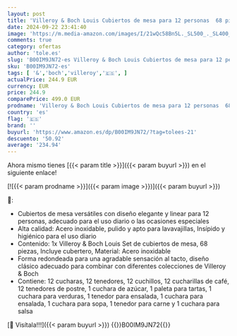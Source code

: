```yaml
---
layout: post
title: 'Villeroy & Boch Louis Cubiertos de mesa para 12 personas  68 piezas  Acero inoxidable'
date: 2024-09-22 23:41:40
image: 'https://m.media-amazon.com/images/I/21wQc58Bn5L._SL500_._SL400_.jpg'
comments: true
category: ofertas
author: 'tole.es'
slug: 'B00IM9JN72-es Villeroy & Boch Louis Cubiertos de mesa para 12 personas...'
sku: 'B00IM9JN72-es'
tags: [ '&','boch','villeroy','🇪🇸', ]
actualPrice: 244.9 EUR
currency: EUR
price: 244.9
comparePrice: 499.0 EUR
prodname: 'Villeroy & Boch Louis Cubiertos de mesa para 12 personas  68 piezas  Acero inoxidable'
country: 'es'
flag: '🇪🇸'
brand: ''
buyurl: 'https://www.amazon.es/dp/B00IM9JN72/?tag=tolees-21'
descuento: '50.92'
average: '234.94'
---
```


Ahora mismo tienes [{{< param title >}}]({{< param buyurl >}}) en el siguiente enlace!

[![{{< param prodname >}}]({{< param image >}})]({{< param buyurl >}})

🔎:

- Cubiertos de mesa versátiles con diseño elegante y linear para 12 personas, adecuado para el uso diario o las ocasiones especiales
- Alta calidad: Acero inoxidable, pulido y apto para lavavajillas, Insípido y higiénico para el uso diario
- Contenido: 1x Villeroy & Boch Louis Set de cubiertos de mesa, 68 piezas, Incluye cubertero, Material: Acero inoxidable
- Forma redondeada para una agradable sensación al tacto, diseño clásico adecuado para combinar con diferentes colecciones de Villeroy & Boch
- Contiene: 12 cucharas, 12 tenedores, 12 cuchillos, 12 cucharillas de café, 12 tenedores de postre, 1 cuchara de azúcar, 1 paleta para tartas, 1 cuchara para verduras, 1 tenedor para ensalada, 1 cuchara para ensalada, 1 cuchara para sopa, 1 tenedor para carne y 1 cuchara para salsa

[🛒 Visítala!!!]({{< param buyurl >}})
{{<world>}}B00IM9JN72{{</world>}}
